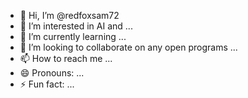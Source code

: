 - 👋 Hi, I’m @redfoxsam72
- 👀 I’m interested in AI and ...
- 🌱 I’m currently learning ...
- 💞️ I’m looking to collaborate on any open programs ...
- 📫 How to reach me ...
- 😄 Pronouns: ...
- ⚡ Fun fact: ...

<!---
redfoxsam72/redfoxsam72 is a ✨ special ✨ repository because its `README.md` (this file) appears on your GitHub profile.
You can click the Preview link to take a look at your changes.
--->
